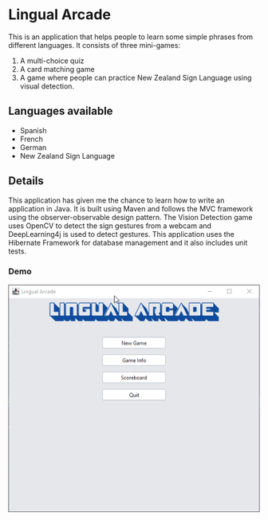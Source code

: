 # Lingual Arcade

This is an application that helps people to learn some simple phrases from different languages. It consists of three mini-games:
1.  A multi-choice quiz
2.  A card matching game
3.  A game where people can practice New Zealand Sign Language using visual detection.

## Languages available
- Spanish
- French
- German
- New Zealand Sign Language

## Details
This application has given me the chance to learn how to write an application in Java. It is built using Maven and follows the MVC framework using the observer-observable design pattern. The Vision Detection game uses OpenCV to detect the sign gestures from a webcam and DeepLearning4j is used to detect gestures. This application uses the Hibernate Framework for database management and it also includes unit tests.

### Demo

![link to demo video](https://github.com/myiwt/lingual-arcade/blob/main/GUI%20Demo.gif)
